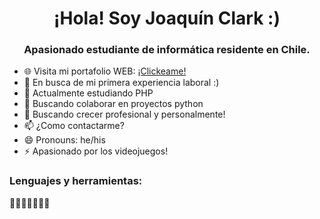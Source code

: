 <h1 align="center">¡Hola! Soy Joaquín Clark :)</h1>
<h3 align="center">Apasionado estudiante de informática residente en Chile.</h3>

- 🌐 Visita mi portafolio WEB: <a href="https://jignacioc.pythonanywhere.com/">¡Clickeame!</a>
- 🔭 En busca de mi primera experiencia laboral :)
- 🌱 Actualmente estudiando PHP
- 👯 Buscando colaborar en proyectos python
- 🤔 Buscando crecer profesional y personalmente!
- 📫 ¿Como contactarme? 
- 😄 Pronouns: he/his
- ⚡ Apasionado por los videojuegos!
  
<h3 align="left">Lenguajes y herramientas: </h3>
🔨🔨🔨🔨🔨🔨🔨
